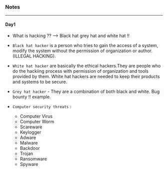 ### Notes

---

#### Day1

* What is hacking ??
--> Black hat grey hat and white hat !!  
* `Black hat hacker` is a person who tries to gain the access of a system, modify the system without the permission of organization or author. (ILLEGAL HACKING).  
* `White hat hacker` are basically the ethical hackers.They are people who do the hackiing process with permission of organization and tools provided by them. White hat hackers are needed to keep their products and systems to be secure.
* `Grey hat hacker` - They are a combination of both black and white. Bug bounty !! example.

* `Computer security threats` : 
  * Computer Virus
  * Computer Worm
  * Scareware
  * Keylogger
  * Adware
  * Malware
  * Backdoor
  * Trojan
  * Ransomware
  * Spyware

